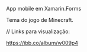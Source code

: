 App mobile em Xamarin.Forms

Tema do jogo de Minecraft.

// Links para visualização:

https://ibb.co/album/w009p4
